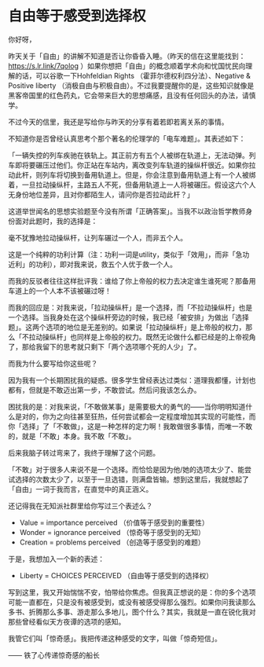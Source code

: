 # 自由等于感受到选择权

你好呀，

昨天关于「自由」的讲解不知道是否让你昏昏入睡。（昨天的信在这里能找到：https://s.lr.link/7qolog ）如果你想把「自由」的概念顺着学术向和忧国忧民向理解的话，可以谷歌一下Hohfeldian Rights （霍菲尔德权利四分法）、Negative & Positive liberty （消极自由与积极自由）。不过我要提醒你的是，这些知识就像是黑客帝国里的红色药丸，它会带来巨大的思想痛感，且没有任何回头的办法，请慎学。

不过今天的信里，我还是写给你与昨天的分享有着若即若离关系的事情。

不知道你是否曾经认真思考个那个著名的伦理学的「电车难题」。其表述如下：

「一辆失控的列车疾驰在铁轨上。其正前方有五个人被绑在轨道上，无法动弹。列车即将要碾压过他们。你正站在车站内，离改变列车轨道的操纵杆很近。如果你拉动此杆，则列车将切换到备用轨道上。但是，你会注意到备用轨道上有一个人被绑着，一旦拉动操纵杆，主路五人不死，但备用轨道上一人将被碾压。假设这六个人无身份地位差异，且对你都陌生人，请问你是否拉动此杆？」

这道举世闻名的思想实验题至今没有所谓「正确答案」。当我不以政治哲学教师身份面对此题时，我的选择是：

毫不犹豫地拉动操纵杆，让列车碾过一个人，而非五个人。

这是一个纯粹的功利计算（注：功利一词是utility，类似于「效用」，而非「急功近利」的功利），即对我来说，救五个人优于救一个人。

而我的反驳者往往这样批评我：谁给了你上帝般的权力去决定谁生谁死呢？那备用车道上的一个人本不该被碾过呀！

而我的回应是：对我来说，「拉动操纵杆」是一个选择，而「不拉动操纵杆」也是一个选择。当我身处在这个操纵杆旁边的时候，我已经「被安排」为做出「选择题」。这两个选项的地位是无差别的。如果说「拉动操纵杆」是上帝般的权力，那么「不拉动操纵杆」也同样是上帝般的权力。既然无论做什么都已经是的上帝视角了，那给我留下的思考就只剩下「两个选项哪个死的人少」了。

而我为什么要写给你这些呢？

因为我有一个长期困扰我的疑惑。很多学生曾经表达过类似：道理我都懂，计划也都有，但就是不敢迈出第一步，不敢尝试。然后问我该怎么办。

困扰我的是：对我来说，「不敢做某事」是需要极大的勇气的——当你明明知道什么是对的，你为之向往甚至狂热，任何尝试都会一定程度增加其实现的可能性，而你「选择」了「不敢做」，这是一种怎样的定力啊！我敢做很多事情，而唯一不敢的，就是「不敢」本身。我不敢「不敢」。

后来我脑子转过弯来了，我终于理解了这个问题。

「不敢」对于很多人来说不是一个选择。而恰恰是因为他/她的选项太少了、能尝试选择的次数太少了，以至于一旦选错，则满盘皆输。想到这里后，我就想起了「自由」一词于我而言，在直觉中的真正涵义。

还记得我在无知派社群里给你写过三个表述么？

- Value = importance perceived （价值等于感受到的重要性）
- Wonder = ignorance perceived （惊奇等于感受到的无知）
- Creation = problems perceived （创造等于感受到的难题）

于是，我想加入一个新的表述：

- Liberty = CHOICES PERCEIVED （自由等于感受到的选择权）

写到这里，我又开始惴惴不安，怕带给你焦虑。但我真正想说的是：你的多个选项可能一直都在，只是没有被感受到，或没有被感受得那么强烈。如果你问我读那么多书、折腾那么多事、游走那么多地儿，图个什么？其实，我就是一直在锐化我对那些曾经看似天方夜谭的选项的感知。

我管它们叫「惊奇感」。我把传递这种感受的文字，叫做「惊奇短信」。

—— 铁了心传递惊奇感的船长